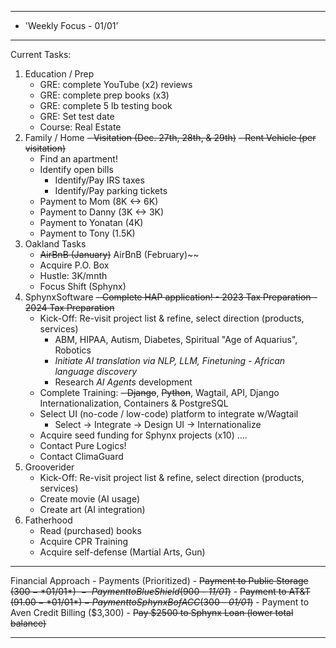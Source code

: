 
**********************************************************************
*	'Weekly Focus - 01/01’
**********************************************************************
Current Tasks:

1) Education / Prep
	- GRE: complete YouTube (x2) reviews
	- GRE: complete prep books (x3)
	- GRE: complete 5 lb testing book
	- GRE: Set test date
	- Course: Real Estate
2) Family / Home
	~~- Visitation (Dec. 27th, 28th, & 29th)~~
	~~- Rent Vehicle (per visitation)~~
	- Find an apartment!
	- Identify open bills
		- Identify/Pay IRS taxes
		- Identify/Pay parking tickets
	- Payment to Mom (8K <-> 6K)
	- Payment to Danny (3K <-> 3K)
	- Payment to Yonatan (4K)
	- Payment to Tony (1.5K)
3) Oakland Tasks
	- ~~AirBnB (January)~~
AirBnB (February)~~
	- Acquire P.O. Box
	- Hustle: 3K/mnth
	- Focus Shift (Sphynx)
4) SphynxSoftware
	~~- Complete HAP application!
		- 2023 Tax Preparation
		- 2024 Tax Preparation~~
	- Kick-Off: Re-visit project list & refine, select direction (products, services)
		- ABM, HIPAA, Autism, Diabetes, Spiritual "Age of Aquarius", Robotics
		- *Initiate AI translation via NLP, LLM, Finetuning - African language discovery*
		- Research *AI Agents* development
	- Complete Training:
		~~- Django~~, ~~Python~~, Wagtail, API, Django Internationalization, Containers & PostgreSQL
	- Select UI (no-code / low-code) platform to integrate w/Wagtail
		- Select -> Integrate -> Design UI -> Internationalize
	- Acquire seed funding for Sphynx projects (x10) ....
	- Contact Pure Logics! 
	- Contact ClimaGuard
5) Grooverider
	- Kick-Off: Re-visit project list & refine, select direction (products, services)
	- Create movie (AI usage)
	- Create art (AI integration)
6) Fatherhood
	- Read (purchased) books
	- Acquire CPR Training
	- Acquire self-defense (Martial Arts, Gun)

**********************************************************************
Financial Approach
	- Payments (Prioritized)
		- ~~Payment to Public Storage ($300 - *01/01*)~~
		- ~~Payment to Blue Shield ($900 - *11/01*)~~
		- ~~Payment to AT&T ($91.00 - *01/01*)
		- Payment to Sphynx BofA CC ($300 - *01/01*)~~
		- Payment to Aven Credit Billing ($3,300)
	- ~~Pay $2500 to Sphynx Loan (lower total balance)~~

**********************************************************************


